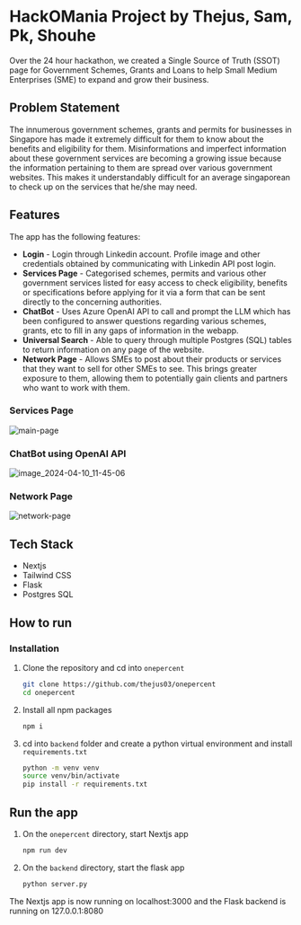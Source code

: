 # HackOMania Project by Thejus, Sam, Pk, Shouhe
Over the 24 hour hackathon, we created a Single Source of Truth (SSOT) page for Government Schemes, Grants and Loans to help Small Medium Enterprises (SME) to expand and grow their business. 

## Problem Statement
The innumerous government schemes, grants and permits for businesses in Singapore has made it extremely difficult for them to know about the benefits and eligibility for them. Misinformations and imperfect information about these government services are becoming a 
growing issue because the information pertaining to them are spread over various government websites. This makes it understandably difficult for an average singaporean to check up on the services that he/she may need.

## Features
The app has the following features:
- **Login** - Login through Linkedin account. Profile image and other credentials obtained by communicating with Linkedin API post login.
- **Services Page** - Categorised schemes, permits and various other government services listed for easy access to check eligibility, benefits or specifications before applying for it via a form that can be sent directly to the concerning authorities.
- **ChatBot** - Uses Azure OpenAI API to call and prompt the LLM which has been configured to answer questions regarding various schemes, grants, etc to fill in any gaps of information in the webapp.
- **Universal Search** - Able to query through multiple Postgres (SQL) tables to return information on any page of the website.
- **Network Page** - Allows SMEs to post about their products or services that they want to sell for other SMEs to see. This brings greater exposure to them, allowing them to potentially gain clients and partners who want to work with them.

### Services Page
![main-page](https://github.com/thejus03/onepercent/assets/142730611/b5ec0e0f-1757-4458-bf6b-54a4e8e3517b)
### ChatBot using OpenAI API
![image_2024-04-10_11-45-06](https://github.com/thejus03/onepercent/assets/142730611/5bbc4db9-25df-4710-bfa9-5f0441dd6410)
### Network Page
![network-page](https://github.com/thejus03/onepercent/assets/142730611/a09a2843-33d1-49c8-a91b-00ff739a178a)

## Tech Stack
- Nextjs
- Tailwind CSS
- Flask
- Postgres SQL

## How to run
### Installation
1. Clone the repository and cd into `onepercent`
   ```bash
   git clone https://github.com/thejus03/onepercent
   cd onepercent
   ```
2. Install all npm packages
   ```bash
   npm i 
   ```
3. cd into `backend` folder and create a python virtual environment and install `requirements.txt`
   ```bash
   python -m venv venv
   source venv/bin/activate
   pip install -r requirements.txt
   ```
## Run the app
1. On the `onepercent` directory, start Nextjs app
   ```bash
   npm run dev
   ```
2. On the `backend` directory, start the flask app
   ```bash
   python server.py
   ```
The Nextjs app is now running on localhost:3000 and the Flask backend is running on 127.0.0.1:8080
